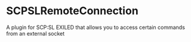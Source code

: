 # SCPSLRemoteConnection
A plugin for SCP:SL EXILED that allows you to access certain commands from an external socket
